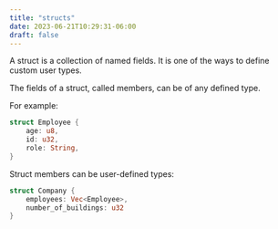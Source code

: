 ```yaml
---
title: "structs"
date: 2023-06-21T10:29:31-06:00
draft: false
---
```


A struct is a collection of named fields. It is one of the ways to define custom user types.

The fields of a struct, called members, can be of any defined type.

For example:

```rust {.codebox}
struct Employee {
    age: u8,
    id: u32,
    role: String,
}
```

Struct members can be user-defined types:

```rust {.codebox}
struct Company {
    employees: Vec<Employee>,
    number_of_buildings: u32
}
```

